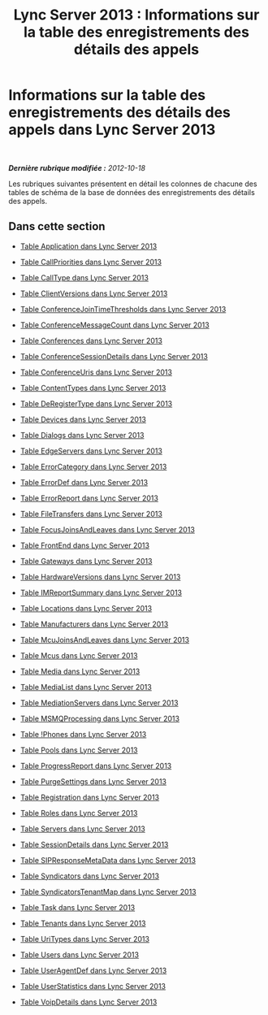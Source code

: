 ﻿---
title: 'Lync Server 2013 : Informations sur la table des enregistrements des détails des appels'
TOCTitle: Informations sur la table des enregistrements des détails des appels
ms:assetid: 896198f5-672b-48ea-852f-0211c0c90857
ms:mtpsurl: https://technet.microsoft.com/fr-fr/library/Gg398693(v=OCS.15)
ms:contentKeyID: 49297983
ms.date: 05/20/2016
mtps_version: v=OCS.15
ms.translationtype: HT
---

# Informations sur la table des enregistrements des détails des appels dans Lync Server 2013

 

_**Dernière rubrique modifiée :** 2012-10-18_

Les rubriques suivantes présentent en détail les colonnes de chacune des tables de schéma de la base de données des enregistrements des détails des appels.

## Dans cette section

  - [Table Application dans Lync Server 2013](lync-server-2013-application-table.md)

  - [Table CallPriorities dans Lync Server 2013](lync-server-2013-callpriorities-table.md)

  - [Table CallType dans Lync Server 2013](lync-server-2013-calltype-table.md)

  - [Table ClientVersions dans Lync Server 2013](lync-server-2013-clientversions-table.md)

  - [Table ConferenceJoinTimeThresholds dans Lync Server 2013](lync-server-2013-conferencejointimethresholds-table.md)

  - [Table ConferenceMessageCount dans Lync Server 2013](lync-server-2013-conferencemessagecount-table.md)

  - [Table Conferences dans Lync Server 2013](lync-server-2013-conferences-table.md)

  - [Table ConferenceSessionDetails dans Lync Server 2013](lync-server-2013-conferencesessiondetails-table.md)

  - [Table ConferenceUris dans Lync Server 2013](lync-server-2013-conferenceuris-table.md)

  - [Table ContentTypes dans Lync Server 2013](lync-server-2013-contenttypes-table.md)

  - [Table DeRegisterType dans Lync Server 2013](lync-server-2013-deregistertype-table.md)

  - [Table Devices dans Lync Server 2013](lync-server-2013-devices-table.md)

  - [Table Dialogs dans Lync Server 2013](lync-server-2013-dialogs-table.md)

  - [Table EdgeServers dans Lync Server 2013](lync-server-2013-edgeservers-table.md)

  - [Table ErrorCategory dans Lync Server 2013](lync-server-2013-errorcategory-table.md)

  - [Table ErrorDef dans Lync Server 2013](lync-server-2013-errordef-table.md)

  - [Table ErrorReport dans Lync Server 2013](lync-server-2013-errorreport-table.md)

  - [Table FileTransfers dans Lync Server 2013](lync-server-2013-filetransfers-table.md)

  - [Table FocusJoinsAndLeaves dans Lync Server 2013](lync-server-2013-focusjoinsandleaves-table.md)

  - [Table FrontEnd dans Lync Server 2013](lync-server-2013-frontend-table.md)

  - [Table Gateways dans Lync Server 2013](lync-server-2013-gateways-table.md)

  - [Table HardwareVersions dans Lync Server 2013](lync-server-2013-hardwareversions-table.md)

  - [Table IMReportSummary dans Lync Server 2013](lync-server-2013-imreportsummary-table.md)

  - [Table Locations dans Lync Server 2013](lync-server-2013-locations-table.md)

  - [Table Manufacturers dans Lync Server 2013](lync-server-2013-manufacturers-table.md)

  - [Table McuJoinsAndLeaves dans Lync Server 2013](lync-server-2013-mcujoinsandleaves-table.md)

  - [Table Mcus dans Lync Server 2013](lync-server-2013-mcus-table.md)

  - [Table Media dans Lync Server 2013](lync-server-2013-media-table.md)

  - [Table MediaList dans Lync Server 2013](lync-server-2013-medialist-table.md)

  - [Table MediationServers dans Lync Server 2013](lync-server-2013-mediationservers-table.md)

  - [Table MSMQProcessing dans Lync Server 2013](lync-server-2013-msmqprocessing-table.md)

  - [Table \!Phones dans Lync Server 2013](lync-server-2013-phones-table.md)

  - [Table Pools dans Lync Server 2013](lync-server-2013-pools-table.md)

  - [Table ProgressReport dans Lync Server 2013](lync-server-2013-progressreport-table.md)

  - [Table PurgeSettings dans Lync Server 2013](lync-server-2013-purgesettings-table.md)

  - [Table Registration dans Lync Server 2013](lync-server-2013-registration-table.md)

  - [Table Roles dans Lync Server 2013](lync-server-2013-roles-table.md)

  - [Table Servers dans Lync Server 2013](lync-server-2013-servers-table.md)

  - [Table SessionDetails dans Lync Server 2013](lync-server-2013-sessiondetails-table.md)

  - [Table SIPResponseMetaData dans Lync Server 2013](lync-server-2013-sipresponsemetadata-table.md)

  - [Table Syndicators dans Lync Server 2013](lync-server-2013-syndicators-table.md)

  - [Table SyndicatorsTenantMap dans Lync Server 2013](lync-server-2013-syndicatorstenantmap-table.md)

  - [Table Task dans Lync Server 2013](lync-server-2013-task-table.md)

  - [Table Tenants dans Lync Server 2013](lync-server-2013-tenants-table.md)

  - [Table UriTypes dans Lync Server 2013](lync-server-2013-uritypes-table.md)

  - [Table Users dans Lync Server 2013](lync-server-2013-users-table.md)

  - [Table UserAgentDef dans Lync Server 2013](lync-server-2013-useragentdef-table.md)

  - [Table UserStatistics dans Lync Server 2013](lync-server-2013-userstatistics-table.md)

  - [Table VoipDetails dans Lync Server 2013](lync-server-2013-voipdetails-table.md)

